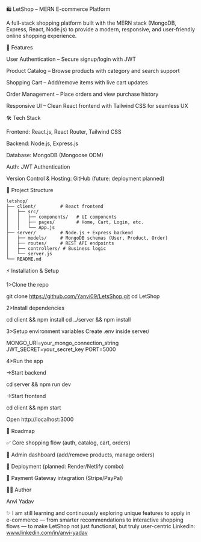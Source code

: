 🛍️ LetShop – MERN E-commerce Platform

A full-stack shopping platform built with the MERN stack (MongoDB, Express, React, Node.js) to provide a modern, responsive, and user-friendly online shopping experience.

🚀 Features

User Authentication – Secure signup/login with JWT

Product Catalog – Browse products with category and search support

Shopping Cart – Add/remove items with live cart updates

Order Management – Place orders and view purchase history

Responsive UI – Clean React frontend with Tailwind CSS for seamless UX

🛠️ Tech Stack

Frontend: React.js, React Router, Tailwind CSS

Backend: Node.js, Express.js

Database: MongoDB (Mongoose ODM)

Auth: JWT Authentication

Version Control & Hosting: GitHub (future: deployment planned)

📂 Project Structure
```
letshop/
├── client/         # React frontend
│   ├── src/
│   │   ├── components/   # UI components
│   │   ├── pages/        # Home, Cart, Login, etc.
│   │   └── App.js
├── server/         # Node.js + Express backend
│   ├── models/     # MongoDB schemas (User, Product, Order)
│   ├── routes/     # REST API endpoints
│   ├── controllers/ # Business logic
│   └── server.js
└── README.md
```
⚡ Installation & Setup

1>Clone the repo

git clone https://github.com/Yanvi09/LetsShop.git
cd LetShop


2>Install dependencies

cd client && npm install
cd ../server && npm install


3>Setup environment variables
Create .env inside server/

MONGO_URI=your_mongo_connection_string
JWT_SECRET=your_secret_key
PORT=5000


4>Run the app

->Start backend

cd server && npm run dev


->Start frontend

cd client && npm start


Open http://localhost:3000

🎯 Roadmap

✅ Core shopping flow (auth, catalog, cart, orders)

🔄 Admin dashboard (add/remove products, manage orders)

🔄 Deployment (planned: Render/Netlify combo)

🔄 Payment Gateway integration (Stripe/PayPal)

👨‍💻 Author

Anvi Yadav

✨ I am still learning and continuously exploring unique features to apply in e-commerce — from smarter recommendations to interactive shopping flows — to make LetShop not just functional, but truly user-centric
Linkedln:  www.linkedin.com/in/anvi-yadav    
